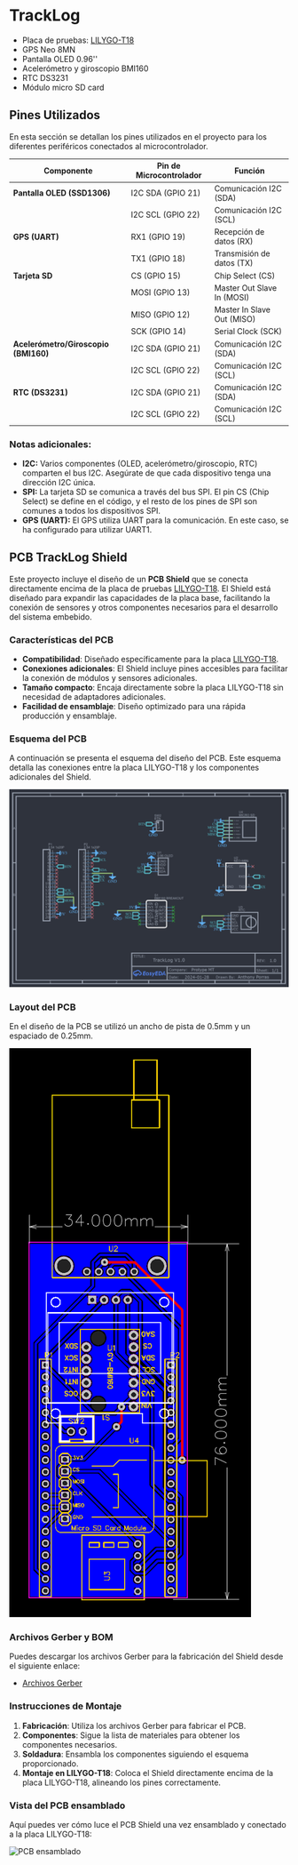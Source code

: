 # TrackLog
- Placa de pruebas: [LILYGO-T18](https://github.com/LilyGO/LILYGO-T-Energy)
- GPS Neo 8MN
- Pantalla OLED 0.96''
- Acelerómetro y giroscopio BMI160
- RTC DS3231
- Módulo micro SD card

## Pines Utilizados

En esta sección se detallan los pines utilizados en el proyecto para los diferentes periféricos conectados al microcontrolador.

| Componente              | Pin de Microcontrolador | Función                          |
|-------------------------|-------------------------|----------------------------------|
| **Pantalla OLED (SSD1306)** | I2C SDA (GPIO 21)        | Comunicación I2C (SDA)           |
|                         | I2C SCL (GPIO 22)        | Comunicación I2C (SCL)           |
| **GPS (UART)**           | RX1 (GPIO 19)            | Recepción de datos (RX)          |
|                         | TX1 (GPIO 18)            | Transmisión de datos (TX)        |
| **Tarjeta SD**           | CS (GPIO 15)             | Chip Select (CS)                 |
|                         | MOSI (GPIO 13)           | Master Out Slave In (MOSI)       |
|                         | MISO (GPIO 12)           | Master In Slave Out (MISO)       |
|                         | SCK (GPIO 14)            | Serial Clock (SCK)               |
| **Acelerómetro/Giroscopio (BMI160)** | I2C SDA (GPIO 21)        | Comunicación I2C (SDA)           |
|                         | I2C SCL (GPIO 22)        | Comunicación I2C (SCL)           |
| **RTC (DS3231)**         | I2C SDA (GPIO 21)        | Comunicación I2C (SDA)           |
|                         | I2C SCL (GPIO 22)        | Comunicación I2C (SCL)           |

### Notas adicionales:

- **I2C:** Varios componentes (OLED, acelerómetro/giroscopio, RTC) comparten el bus I2C. Asegúrate de que cada dispositivo tenga una dirección I2C única.
- **SPI:** La tarjeta SD se comunica a través del bus SPI. El pin CS (Chip Select) se define en el código, y el resto de los pines de SPI son comunes a todos los dispositivos SPI.
- **GPS (UART):** El GPS utiliza UART para la comunicación. En este caso, se ha configurado para utilizar UART1.

## PCB TrackLog Shield

Este proyecto incluye el diseño de un **PCB Shield** que se conecta directamente encima de la placa de pruebas [LILYGO-T18](https://github.com/LilyGO/LILYGO-T-Energy). El Shield está diseñado para expandir las capacidades de la placa base, facilitando la conexión de sensores y otros componentes necesarios para el desarrollo del sistema embebido.

### Características del PCB

- **Compatibilidad**: Diseñado específicamente para la placa [LILYGO-T18](https://github.com/LilyGO/LILYGO-T-Energy).
- **Conexiones adicionales**: El Shield incluye pines accesibles para facilitar la conexión de módulos y sensores adicionales.
- **Tamaño compacto**: Encaja directamente sobre la placa LILYGO-T18 sin necesidad de adaptadores adicionales.
- **Facilidad de ensamblaje**: Diseño optimizado para una rápida producción y ensamblaje.

### Esquema del PCB

A continuación se presenta el esquema del diseño del PCB. Este esquema detalla las conexiones entre la placa LILYGO-T18 y los componentes adicionales del Shield.

![Esquema del PCB](PCB/Schematic_TrackLog_shield_2024-09-17.png)

### Layout del PCB

En el diseño de la PCB se utilizó un ancho de pista de 0.5mm y un espaciado de 0.25mm.

![Layout del PCB](PCB/PCB_TrackLog_shield_2024-09-17.png)

### Archivos Gerber y BOM

Puedes descargar los archivos Gerber para la fabricación del Shield desde el siguiente enlace:

- [Archivos Gerber](PCB/Gerber_PCB_TrackLog_shield_2024-09-17.zip)

### Instrucciones de Montaje

1. **Fabricación**: Utiliza los archivos Gerber para fabricar el PCB.
2. **Componentes**: Sigue la lista de materiales para obtener los componentes necesarios.
3. **Soldadura**: Ensambla los componentes siguiendo el esquema proporcionado.
4. **Montaje en LILYGO-T18**: Coloca el Shield directamente encima de la placa LILYGO-T18, alineando los pines correctamente.

### Vista del PCB ensamblado

Aquí puedes ver cómo luce el PCB Shield una vez ensamblado y conectado a la placa LILYGO-T18:

![PCB ensamblado](ruta/a/tu/imagen_ensamblada.png)